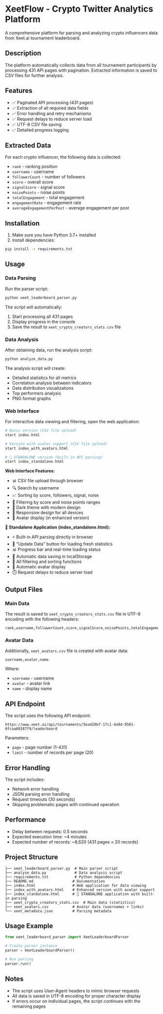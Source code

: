 # XeetFlow - Crypto Twitter Analytics Platform

A comprehensive platform for parsing and analyzing crypto influencers data from Xeet.ai tournament leaderboard.

## Description

The platform automatically collects data from all tournament participants by processing 431 API pages with pagination. Extracted information is saved to CSV files for further analysis.

## Features

- ✅ Paginated API processing (431 pages)
- ✅ Extraction of all required data fields
- ✅ Error handling and retry mechanisms
- ✅ Request delays to reduce server load
- ✅ UTF-8 CSV file saving
- ✅ Detailed progress logging

## Extracted Data

For each crypto influencer, the following data is collected:

- `rank` - ranking position
- `username` - username
- `followerCount` - number of followers
- `score` - overall score
- `signalScore` - signal score
- `noisePoints` - noise points
- `totalEngagement` - total engagement
- `engagementRate` - engagement rate
- `averageEngagementPerPost` - average engagement per post

## Installation

1. Make sure you have Python 3.7+ installed
2. Install dependencies:

```bash
pip install -r requirements.txt
```

## Usage

### Data Parsing

Run the parser script:

```bash
python xeet_leaderboard_parser.py
```

The script will automatically:
1. Start processing all 431 pages
2. Display progress in the console
3. Save the result to `xeet_crypto_creators_stats.csv` file

### Data Analysis

After obtaining data, run the analysis script:

```bash
python analyze_data.py
```

The analysis script will create:
- Detailed statistics for all metrics
- Correlation analysis between indicators
- Data distribution visualizations
- Top performers analysis
- PNG format graphs

### Web Interface

For interactive data viewing and filtering, open the web application:

```bash
# Basic version (CSV file upload)
start index.html

# Version with avatar support (CSV file upload)
start index_with_avatars.html

# 🚀 STANDALONE version (built-in API parsing)
start index_standalone.html
```

**Web Interface Features:**
- 📊 CSV file upload through browser
- 🔍 Search by username
- 📈 Sorting by score, followers, signal, noise
- 🎯 Filtering by score and noise points ranges
- 🎨 Dark theme with modern design
- 📱 Responsive design for all devices
- 👤 Avatar display (in enhanced version)

**🚀 Standalone Application (index_standalone.html):**
- ⚡ Built-in API parsing directly in browser
- 🔄 "Update Data" button for loading fresh statistics
- 📊 Progress bar and real-time loading status
- 💾 Automatic data saving in localStorage
- 🎯 All filtering and sorting functions
- 👤 Automatic avatar display
- ⏱️ Request delays to reduce server load

## Output Files

### Main Data
The result is saved to `xeet_crypto_creators_stats.csv` file in UTF-8 encoding with the following headers:

```csv
rank,username,followerCount,score,signalScore,noisePoints,totalEngagement,engagementRate,averageEngagementPerPost
```

### Avatar Data
Additionally, `xeet_avatars.csv` file is created with avatar data:

```csv
username,avatar,name
```

Where:
- `username` - username
- `avatar` - avatar link
- `name` - display name

## API Endpoint

The script uses the following API endpoint:
```
https://www.xeet.ai/api/tournaments/5ea420b7-17c1-4a9d-9501-0fcaa60387f9/leaderboard
```

Parameters:
- `page` - page number (1-431)
- `limit` - number of records per page (20)

## Error Handling

The script includes:
- Network error handling
- JSON parsing error handling
- Request timeouts (30 seconds)
- Skipping problematic pages with continued operation

## Performance

- Delay between requests: 0.5 seconds
- Expected execution time: ~4 minutes
- Expected number of records: ~8,620 (431 pages × 20 records)

## Project Structure

```
├── xeet_leaderboard_parser.py  # Main parser script
├── analyze_data.py             # Data analysis script
├── requirements.txt            # Python dependencies
├── README.md                  # Documentation
├── index.html                 # Web application for data viewing
├── index_with_avatars.html    # Enhanced version with avatar support
├── index_standalone.html      # 🚀 STANDALONE application with built-in parsing
├── xeet_crypto_creators_stats.csv  # Main data (statistics)
├── xeet_avatars.csv           # Avatar data (usernames + links)
└── xeet_metadata.json         # Parsing metadata
```

## Usage Example

```python
from xeet_leaderboard_parser import XeetLeaderboardParser

# Create parser instance
parser = XeetLeaderboardParser()

# Run parsing
parser.run()
```

## Notes

- The script uses User-Agent headers to mimic browser requests
- All data is saved in UTF-8 encoding for proper character display
- If errors occur on individual pages, the script continues with the remaining pages
